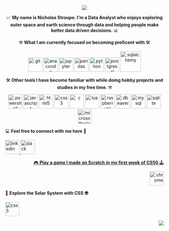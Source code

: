 <p align="center">
<img src="https://capsule-render.vercel.app/api?type=waving&color=timeGradient&height=180&section=header&text=%20%🪐%20Hello,%20World!%20🌎%20&fontSize=60&fontColor=FFFFFF"/>
</p> 

<p align="center">
📈 <b> My name is Nicholas Stroupe. I'm a Data Analyst who enjoys exploring outer space and earth science through data and helping people make better data driven decisions. </b> 📊
</p>

<p align="center">
⚒️ <b> What I am currently focused on becoming proficent with </b> 🛠️
</p>
<p align="center">
<img src="https://cdn.jsdelivr.net/gh/devicons/devicon@latest/icons/git/git-original.svg" alt="git" width="45" height="45"/>
<img src="https://cdn.jsdelivr.net/gh/devicons/devicon/icons/anaconda/anaconda-original.svg" alt="anaconda" width="45" height="45"/>
<img src="https://cdn.jsdelivr.net/gh/devicons/devicon/icons/jupyter/jupyter-original-wordmark.svg" alt="jupyter" width="45" height="45"/>
<img src="https://cdn.jsdelivr.net/gh/devicons/devicon/icons/pandas/pandas-original.svg" alt="pandas" width="45" height="45"/>
<img src="https://cdn.jsdelivr.net/gh/devicons/devicon/icons/python/python-original.svg" alt="python" width="45" height="45"/>
<img src="https://cdn.jsdelivr.net/gh/devicons/devicon@latest/icons/postgresql/postgresql-original.svg" alt="postgresql" width="45" height="45"/>
<img src="https://cdn.jsdelivr.net/gh/devicons/devicon@latest/icons/sqlalchemy/sqlalchemy-original-wordmark.svg" alt="sqlalchemy" width="65" height="65"/>
</p>

<p align="center">
🛠️<b> Other tools I have become familiar with while doing hobby projects and studies in my free time. </b>⚒️
</p>
<p align="center">
<img src="https://cdn.jsdelivr.net/gh/devicons/devicon@latest/icons/powershell/powershell-original.svg" alt="powershell" width="45" height="45"/>
<img src="https://cdn.jsdelivr.net/gh/devicons/devicon@latest/icons/javascript/javascript-original.svg" alt="javascript" width="45" height="45"/>  
<img src="https://cdn.jsdelivr.net/gh/devicons/devicon/icons/html5/html5-original.svg" alt="html5" width="45" height="45"/>
<img src="https://cdn.jsdelivr.net/gh/devicons/devicon/icons/css3/css3-original.svg" alt="css3" width="45" height="45"/>
<img src="https://cdn.jsdelivr.net/gh/devicons/devicon@latest/icons/c/c-original.svg" alt="c" width="45" height="45"/>
<img src="https://cdn.jsdelivr.net/gh/devicons/devicon@latest/icons/lua/lua-original.svg" alt="lua" width="45" height="45"/>
<img src="https://cdn.jsdelivr.net/gh/devicons/devicon@latest/icons/raspberrypi/raspberrypi-original.svg" alt="raspberrypi" width="45" height="45"/>
<img src="https://cdn.jsdelivr.net/gh/devicons/devicon@latest/icons/dbeaver/dbeaver-original.svg" alt="dbeaver" width="45" height="45"/>
<img src="https://cdn.jsdelivr.net/gh/devicons/devicon/icons/mysql/mysql-original-wordmark.svg" alt="mysql" width="45" height="45"/>
<img src="https://cdn.jsdelivr.net/gh/devicons/devicon/icons/sqlite/sqlite-original-wordmark.svg" alt="sqlite" width="45" height="45"/>
<img src="https://cdn.jsdelivr.net/gh/devicons/devicon/icons//microsoftsqlserver//microsoftsqlserver-plain-wordmark.svg" alt="/microsoftsqlserver" width="45" height="45"/>
</p>


<p align="left">
💻 <b> Feel free to connect with me here </b> 📲
</p>
<p align="left">
<a href="https://www.linkedin.com/in/nicholas-stroupe/">
<img src="https://cdn.jsdelivr.net/gh/devicons/devicon@latest/icons/linkedin/linkedin-original.svg" alt="linkedin" width="45" height="45"/>
<img src="https://cdn.jsdelivr.net/gh/devicons/devicon@latest/icons/slack/slack-original.svg" alt="slack" width="45" height="45"/>
  
<p align="right">
🎮 <b> Play a game I made on Scratch in my first week of CS50 </b>🕹️
</p>
<p align="right"> 
<a href="https://scratch.mit.edu/projects/869544427">
<img src="https://cdn.jsdelivr.net/gh/devicons/devicon@latest/icons/chrome/chrome-original.svg" alt="chrome" width="45" height="45"/>
</a>
</p>

<p align="left">
🚀 <b> Explore the Solar System with CSS </b> 👽
</p>
<p align="left">
<a href="https://codepen.io/data_astro/pen/MYgbNqe">
<img src="https://cdn.jsdelivr.net/gh/devicons/devicon@latest/icons/css3/css3-original-wordmark.svg" alt="css3" width="45" height="45"/>

<p align="right"> 
<img src="https://capsule-render.vercel.app/api?type=waving&color=timeGradient&height=180&section=footer&text=%20🛰️%20Travel%20Safe%20🚀%20&fontSize=40&fontColor=FFFFFF"/>
</p>
